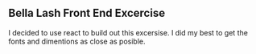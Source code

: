 

## Bella Lash Front End Excercise

I decided to use react to build out this excersise. 
I did my best to get the fonts and dimentions as close as posible. 

